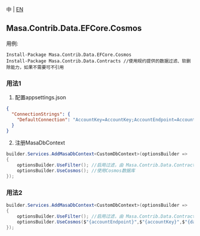 中 | [EN](README.md)

## Masa.Contrib.Data.EFCore.Cosmos

用例:

``` powershelll
Install-Package Masa.Contrib.Data.EFCore.Cosmos
Install-Package Masa.Contrib.Data.Contracts //使用规约提供的数据过滤、软删除能力，如果不需要可不引用
```

### 用法1

1. 配置appsettings.json

``` appsettings.json
{
  "ConnectionStrings": {
    "DefaultConnection": "AccountKey=AccountKey;AccountEndpoint=AccountEndpoint;Database=Database" //或"ConnectionString=ConnectionString;Database=Database"
  }
}
```

2. 注册MasaDbContext

``` C#
builder.Services.AddMasaDbContext<CustomDbContext>(optionsBuilder =>
{
    optionsBuilder.UseFilter(); //启用过滤，由 Masa.Contrib.Data.Contracts 提供
    optionsBuilder.UseCosmos(); //使用Cosmos数据库
});
```

### 用法2

``` C#
builder.Services.AddMasaDbContext<CustomDbContext>(optionsBuilder =>
{
    optionsBuilder.UseFilter(); //启用过滤，由 Masa.Contrib.Data.Contracts 提供
    optionsBuilder.UseCosmos($"{accountEndpoint}",$"{accountKey}",$"{databaseName}"); //使用Cosmos数据库
});
```